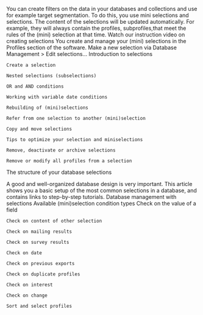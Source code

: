 You can create filters on the data in your databases and collections and use for example target segmentation. To do this, you use mini selections and selections. The content of the selections will be updated automatically. For example, they will always contain the profiles, subprofiles,that meet the rules of the (mini) selection at that time.
 Watch our instruction video on creating selections
You create and manage your (mini) selections in the Profiles section of the software. Make a new selection via Database Management > Edit selections...
	Introduction to selections

	Create a selection

	Nested selections (subselections)

	OR and AND conditions

	Working with variable date conditions

	Rebuilding of (mini)selections

	Refer from one selection to another (mini)selection

	Copy and move selections

	Tips to optimize your selection and miniselections

	Remove, deactivate or archive selections

	Remove or modify all profiles from a selection
The structure of your database selections

A good and well-organized database design is very important. This article shows you a basic setup of the most common selections in a database, and contains links to step-by-step tutorials.
 Database management with selections
Available (mini)selection condition types
	Check on the value of a field

	Check on content of other selection

	Check on mailing results

	Check on survey results

	Check on date

	Check on previous exports

	Check on duplicate profiles

	Check on interest

	Check on change

	Sort and select profiles